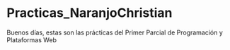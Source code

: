 # Practicas_NaranjoChristian
Buenos días, estas son las prácticas del Primer Parcial de Programación y Plataformas Web
